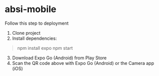 # absi-mobile
Follow this step to deployment
1. Clone project
2. Install dependencies:
> npm install expo
> npm start
3. Download Expo Go (Android) from Play Store
4. Scan the QR code above with Expo Go (Android) or the Camera app (iOS)
